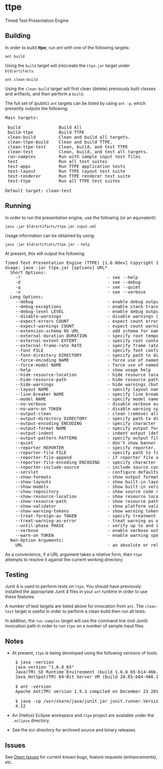 # ttpe

Timed Text Presentation Engine

## Building

In order to build **ttpe**, run *ant* with one of the following targets:

`ant build`

Using the `build` target will (re)create the `ttpe.jar` target under `bld/artifacts`.

`ant clean-build`

Using the `clean-build` target will first clean (delete) previously built classes and artifacts, and then perform a `build`.

The full set of (public) `ant` targets can be listed by using `ant -p`, which presently outputs the following:

<pre>
Main targets:

 build               Build All
 build-ttpe          Build TTPE
 clean-build         Clean and build all targets.
 clean-ttpe-build    Clean and build TTPE.
 clean-ttpe-test     Clean, build, and test TTPE
 clean-test          Clean, build, and test all targets.
 run-samples         Run with sample input test files
 test                Run all test suites
 test-apps           Run TTPE application tests
 test-layout         Run TTPE layout test suite
 test-renderer       Run TTPE renderer test suite
 test-ttpe           Run all TTPE test suites

Default target: clean-test
</pre>

## Running

In order to run the presentation engine, use the following (or an equivalent):

`java -jar bld/artifacts/ttpe.jar input.xml`

Usage information can be obtained by using:

`java -jar bld/artifcats/ttpe.jar --help`

At present, this will output the following:

<pre>
Timed Text Presentation Engine (TTPE) [1.0.0dev] Copyright 2013-15 Skynav, Inc.
Usage: java -jar ttpe.jar [options] URL*
  Short Options:
    -?                                  - see --help
    -d                                  - see --debug
    -q                                  - see --quiet
    -v                                  - see --verbose
  Long Options:
    --debug                             - enable debug output (may be specified multiple times to increase debug level)
    --debug-exceptions                  - enable stack traces on exceptions (implies --debug)
    --debug-level LEVEL                 - enable debug output at specified level (default: 0)
    --disable-warnings                  - disable warnings (both hide and don't count warnings)
    --expect-errors COUNT               - expect count errors or -1 meaning unspecified expectation (default: -1)
    --expect-warnings COUNT             - expect count warnings or -1 meaning unspecified expectation (default: -1)
    --extension-schema NS URL           - add schema for namespace NS at location URL to grammar pool (may be specified multiple times)
    --external-duration DURATION        - specify root temporal extent duration for document processing context
    --external-extent EXTENT            - specify root container region extent for document processing context
    --external-frame-rate RATE          - specify frame rate for document processing context
    --font FILE                         - specify font configuration file
    --font-directory DIRECTORY          - specify path to directory where font configuration files are located
    --force-encoding NAME               - force use of named character encoding, overriding default and resource specified encoding
    --force-model NAME                  - force use of named model, overriding default model and resource specified model
    --help                              - show usage help
    --hide-resource-location            - hide resource location (default: show)
    --hide-resource-path                - hide resource path (default: show)
    --hide-warnings                     - hide warnings (but count them)
    --layout NAME                       - specify layout name (default: basic)
    --line-breaker NAME                 - specify line breaker name (default: uax14)
    --model NAME                        - specify model name (default: ttml1)
    --no-verbose                        - disable verbose output (resets verbosity level to 0)
    --no-warn-on TOKEN                  - disable warning specified by warning TOKEN, where multiple instances of this option may be specified
    --output-clean                      - clean (remove) all files matching output pattern in output directory prior to writing output
    --output-directory DIRECTORY        - specify path to directory where output is to be written
    --output-encoding ENCODING          - specify character encoding of output (default: UTF-8)
    --output-format NAME                - specify output format name (default: xml)
    --output-indent                     - indent output (default: no indent)
    --output-pattern PATTERN            - specify output file name pattern
    --quiet                             - don't show banner
    --reporter REPORTER                 - specify reporter, where REPORTER is null|text|xml (default: text)
    --reporter-file FILE                - specify path to file to which reporter output is to be written
    --reporter-file-append              - if reporter file already exists, then append output to it
    --reporter-file-encoding ENCODING   - specify character encoding of reporter output (default: utf-8)
    --reporter-include-source           - include source context in report messages
    --servlet                           - configure defaults for servlet operation
    --show-formats                      - show output formats
    --show-layouts                      - show built-in layouts
    --show-models                       - show built-in verification models (use with --verbose to show more details)
    --show-repository                   - show source code repository information
    --show-resource-location            - show resource location (default: show)
    --show-resource-path                - show resource path (default: show)
    --show-validator                    - show platform validator information
    --show-warning-tokens               - show warning tokens (use with --verbose to show more details)
    --treat-foreign-as TOKEN            - specify treatment for foreign namespace vocabulary, where TOKEN is error|warning|info|allow (default: warning)
    --treat-warning-as-error            - treat warning as error (overrides --disable-warnings)
    --until-phase PHASE                 - verify up to and including specified phase, where PHASE is none|resource|wellformedness|validity|semantics|all (default: all)
    --verbose                           - enable verbose output (may be specified multiple times to increase verbosity level)
    --warn-on TOKEN                     - enable warning specified by warning TOKEN, where multiple instances of this option may be specified
  Non-Option Arguments:
    URL                                 - an absolute or relative URL; if relative, resolved against current working directory
</pre>

As a convenience, if a URL argument takes a relative form, then `ttpe` attempts to resolve it against the current working directory.

## Testing

Junit 4 is used to perform tests on `ttpe`. You should have previously installed the appropriate Junit 4 files in your `ant` runtime in order to use these features.

A number of test targets are listed above for invocation from `ant`. The `clean-test` target is useful in order to perform a clean build then run all tests.

In addition, the `run-samples` target will use the command line (not Junit) invocation path in order to run `ttpe` on a number of sample input files.

## Notes

 * At present, `ttpe` is being developed using the following versions of tools:

<pre>
    $ java -version
    java version "1.6.0_65"
    Java(TM) SE Runtime Environment (build 1.6.0_65-b14-466.1-11M4716)
    Java HotSpot(TM) 64-Bit Server VM (build 20.65-b04-466.1, mixed mode)

    $ ant -version
    Apache Ant(TM) version 1.9.3 compiled on December 23 2013

    $ java -cp /usr/share/java/junit.jar junit.runner.Version
    4.12
</pre>

 * An (Helios) Eclipse workspace and `ttpe` project are available under the `.eclipse` directory.

 * See the `dst` directory for archived source and binary releases.

## Issues

See [Open Issues](http://github.com/skynav/ttpe/issues?state=open) for current known bugs, feature requests (enhancements), etc.

